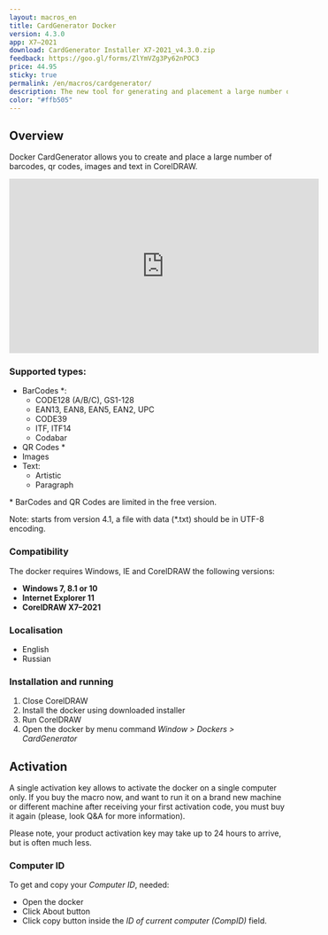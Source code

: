 ```yaml
---
layout: macros_en
title: CardGenerator Docker
version: 4.3.0
app: X7–2021
download: CardGenerator Installer X7-2021_v4.3.0.zip
feedback: https://goo.gl/forms/ZlYmVZg3Py62nPOC3
price: 44.95
sticky: true
permalink: /en/macros/cardgenerator/
description: The new tool for generating and placement a large number of barcodes, qr codes, images and text, based on variables data, developed especially for actual CorelDRAW versions.
color: "#ffb505"
---
```


## Overview

Docker CardGenerator allows you to create and place a large number of barcodes,
qr codes, images and text in CorelDRAW.

<iframe width="560" height="315" src="https://www.youtube.com/embed/SvsG8t9gZEs?rel=0" frameborder="0" allowfullscreen></iframe>

### Supported types:

* BarCodes \*:
  * CODE128 (A/B/C), GS1-128
  * EAN13, EAN8, EAN5, EAN2, UPC
  * CODE39
  * ITF, ITF14
  * Codabar
* QR Codes \*
* Images
* Text:
  * Artistic
  * Paragraph

\* BarCodes and QR Codes are limited in the free version.

Note: starts from version 4.1, a file with data (\*.txt) should be in UTF-8 encoding.

### Compatibility

The docker requires Windows, IE and CorelDRAW the following versions:

* **Windows 7, 8.1 or 10**
* **Internet Explorer 11**
* **CorelDRAW X7–2021**

### Localisation

* English
* Russian

### Installation and running

1. Close CorelDRAW
1. Install the docker using downloaded installer
1. Run CorelDRAW
1. Open the docker by menu command _Window > Dockers > CardGenerator_

## Activation

A single activation key allows to activate the docker on a single computer only.
If you buy the macro now, and want to run it on a brand new machine or different machine after receiving
your first activation code, you must buy it again (please, look Q&A for more information).

Please note, your product activation key may take up to 24 hours to arrive, but is often much less.

### Computer ID

To get and copy your _Computer ID_, needed:

* Open the docker
* Click About button
* Click copy button inside the _ID of current computer (CompID)_ field.
